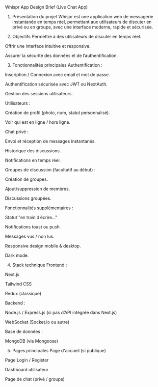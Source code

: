 Whispr App Design Brief (Live Chat App)

1. Présentation du projet
Whispr est une application web de messagerie instantanée en temps réel, permettant aux utilisateurs de discuter en privé ou en groupe, avec une interface moderne, rapide et sécurisée.

2. Objectifs
Permettre à des utilisateurs de discuter en temps réel.

Offrir une interface intuitive et responsive.

Assurer la sécurité des données et de l’authentification.

3. Fonctionnalités principales
Authentification :

Inscription / Connexion avec email et mot de passe.

Authentification sécurisée avec JWT ou NextAuth.

Gestion des sessions utilisateurs.

Utilisateurs :

Création de profil (photo, nom, statut personnalisé).

Voir qui est en ligne / hors ligne.

Chat privé :

Envoi et réception de messages instantanés.

Historique des discussions.

Notifications en temps réel.

Groupes de discussion (facultatif au début) :

Création de groupes.

Ajout/suppression de membres.

Discussions groupées.

Fonctionnalités supplémentaires :

Statut "en train d’écrire..."

Notifications toast ou push.

Messages vus / non lus.

Responsive design mobile & desktop.

Dark mode.

4. Stack technique
Frontend :

Next.js

Tailwind CSS

Redux (classique)

Backend :

Node.js / Express.js (si pas d’API intégrée dans Next.js)

WebSocket (Socket.io ou autre)

Base de données :

MongoDB (via Mongoose)

5. Pages principales
Page d'accueil (si publique)

Page Login / Register

Dashboard utilisateur

Page de chat (privé / groupe)